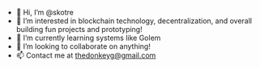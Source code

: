 - 👋 Hi, I’m @skotre
- 👀 I’m interested in blockchain technology, decentralization, and overall building fun projects and prototyping!
- 🌱 I’m currently learning systems like Golem
- 💞️ I’m looking to collaborate on anything!
- 📫 Contact me at thedonkeyg@gmail.com

<!---
skotre/skotre is a ✨ special ✨ repository because its `README.md` (this file) appears on your GitHub profile.
You can click the Preview link to take a look at your changes.
--->
